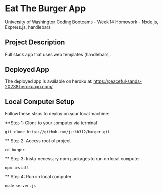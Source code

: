 # Eat The Burger App
University of Washington Coding Bootcamp - Week 14 Homework - Node.js, Express.js, handlebars

## Project Description
Full stack app that uses web templates (handlebars).

## Deployed App
The deployed app is available on heroku at: https://peaceful-sands-20238.herokuapp.com/

## Local Computer Setup
Follow these steps to deploy on your local machine:

**Step 1: Clone to your computer via terminal
```
git clone https://github.com/jackb312/burger.git
```
** Step 2: Access root of project
```
cd burger
```
** Step 3: Instal necessary npm packages to run on local computer
```
npm install
```
** Step 4: Run on local computer
```
node server.js
```